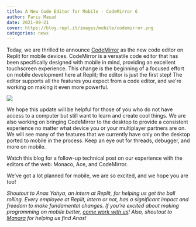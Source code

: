```yaml
---
title: A New Code Editor for Mobile - CodeMirror 6
author: Faris Masad
date: 2021-09-21
cover: https://blog.repl.it/images/mobile/codemirror.png
categories: news
---
```


Today, we are thrilled to announce [CodeMirror](https://codemirror.net/6/) as the new code editor on Replit for mobile devices. CodeMirror is a versatile code editor that has been specifically designed with mobile in mind, providing an excellent touchscreen experience. This change is the beginning of a focused effort on mobile development here at Replit; the editor is just the first step! The editor supports all the features you expect from a code editor, and we're working on making it even more powerful.

![](https://blog.repl.it/images/mobile/codemirror.png)

We hope this update will be helpful for those of you who do not have access to a computer but still want to learn and create cool things. We are also working on bringing CodeMirror to the desktop to provide a consistent experience no matter what device you or your multiplayer partners are on. We will see many of the features that we currently have only on the desktop ported to mobile in the process. Keep an eye out for threads, debugger, and more on mobile.

Watch this blog for a follow-up technical post on our experience with the editors of the web: Monaco, Ace, and CodeMirror.

We've got a lot planned for mobile, we are so excited, and we hope you are too!

*Shoutout to Anas Yahya, an intern at Replit, for helping us get the ball rolling. Every employee at Replit, intern or not, has a significant impact and freedom to make fundamental changes. If you're excited about making programming on mobile better, [come work with us](https://replit.com/site/careers)! Also, shoutout to [Manara](https://www.manara.tech/) for helping us find Anas!*